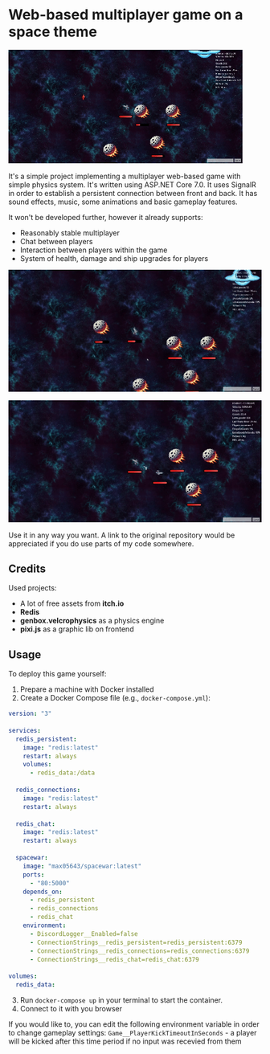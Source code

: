 # Web-based multiplayer game on a space theme

![Screenshot](Screenshots/1.gif)

It's a simple project implementing a multiplayer web-based game with simple physics system. It's written using ASP.NET Core 7.0. It uses SignalR in order to establish a persistent connection between front and back.
It has sound effects, music, some animations and basic gameplay features. 

It won't be developed further, however it already supports:
- Reasonably stable multiplayer
- Chat between players
- Interaction between players within the game
- System of health, damage and ship upgrades for players

![Screenshot](Screenshots/2.gif)

![Screenshot](Screenshots/3.gif)

Use it in any way you want. A link to the original repository would be appreciated if you do use parts of my code somewhere.

## Credits

Used projects:
- A lot of free assets from **itch.io**
- **Redis**
- **genbox.velcrophysics** as a physics engine
- **pixi.js** as a graphic lib on frontend

## Usage

To deploy this game yourself:

1. Prepare a machine with Docker installed
2. Create a Docker Compose file (e.g., `docker-compose.yml`):

```yaml
version: "3"

services:
  redis_persistent:
    image: "redis:latest"
    restart: always
    volumes:
      - redis_data:/data

  redis_connections:
    image: "redis:latest"
    restart: always

  redis_chat:
    image: "redis:latest"
    restart: always

  spacewar:
    image: "max05643/spacewar:latest"
    ports:
      - "80:5000"
    depends_on:
      - redis_persistent
      - redis_connections
      - redis_chat
    environment:
      - DiscordLogger__Enabled=false
      - ConnectionStrings__redis_persistent=redis_persistent:6379
      - ConnectionStrings__redis_connections=redis_connections:6379
      - ConnectionStrings__redis_chat=redis_chat:6379

volumes:
  redis_data:
```
3. Run `docker-compose up` in your terminal to start the container.
4. Connect to it with you browser

If you would like to, you can edit the following environment variable in order to change gameplay settings:
```Game__PlayerKickTimeoutInSeconds``` - a player will be kicked after this time period if no input was recevied from them
